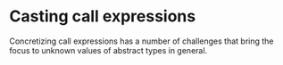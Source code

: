 # Casting call expressions

Concretizing call expressions has a number of challenges that bring the focus to unknown values of abstract types in general.